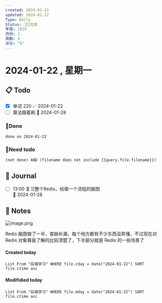 ```yaml
---
created: 2024-01-22
updated: 2024-01-22
Type: Daily
Status: 🎃已完成
年度: 2024
月份: 1
周数: 4
评分: "5"
---
```

# 2024-01-22 , 星期一

## 📋 Todo
- [x] 单词 220 ✅ 2024-01-22
- [ ] 算法跟着刷 📅 2024-01-28

### 🍰Done
```tasks
done on 2024-01-22
```
### 🍕Need todo

```tasks
(not done) AND (filename does not include {{query.file.filename}}) 
```
## 📆 Journal
- [ ] 13:00 复习整个Redis，给做一个流程的脑图<br> 🛫 2024-01-28


## 📑 Notes
![image.png](https://obsidian-pic-1317906728.cos.ap-nanjing.myqcloud.com/obsidian/20240122234616.png)

Redis 脑图做了一半，查缺补漏，每个地方都有不少东西没弄懂，不过现在对 Redis 对象算是了解的比较清楚了，下半部分就是 Redis 的一些场景了
#### Created today

```dataview
List From "后端学习" WHERE file.cday = date("2024-01-22") SORT file.ctime asc
```


#### Modifidied today

```dataview
List From "后端学习" WHERE file.mday = date("2024-01-22") SORT file.ctime asc
```